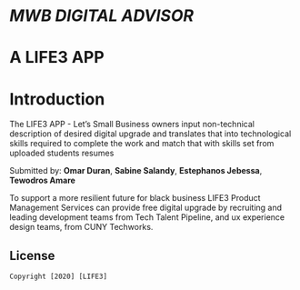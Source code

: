 # *MWB DIGITAL ADVISOR*
# A LIFE3 APP

# Introduction

The LIFE3 APP - Let’s Small Business owners input non-technical description of desired digital upgrade and translates that into technological skills required to complete the work and match that with skills set from uploaded students resumes

Submitted by: **Omar Duran**, **Sabine Salandy**, **Estephanos Jebessa**, **Tewodros Amare**
 

To support a more resilient future for black  business LIFE3 Product Management Services can provide free digital upgrade  by recruiting and leading development teams from Tech Talent Pipeline, and ux experience design teams, from CUNY Techworks.



## License

    Copyright [2020] [LIFE3]
